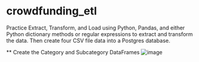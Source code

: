 # crowdfunding_etl

Practice Extract, Transform, and Load using Python, Pandas, and either Python dictionary methods or regular expressions to extract and transform the data. Then create four CSV file data into a Postgres database.

** Create the Category and Subcategory DataFrames
![image](https://github.com/marcianaduran/crowdfunding_etl/assets/37671362/9142e54c-bba5-4aae-bf0a-c5e6a4d260bd)

